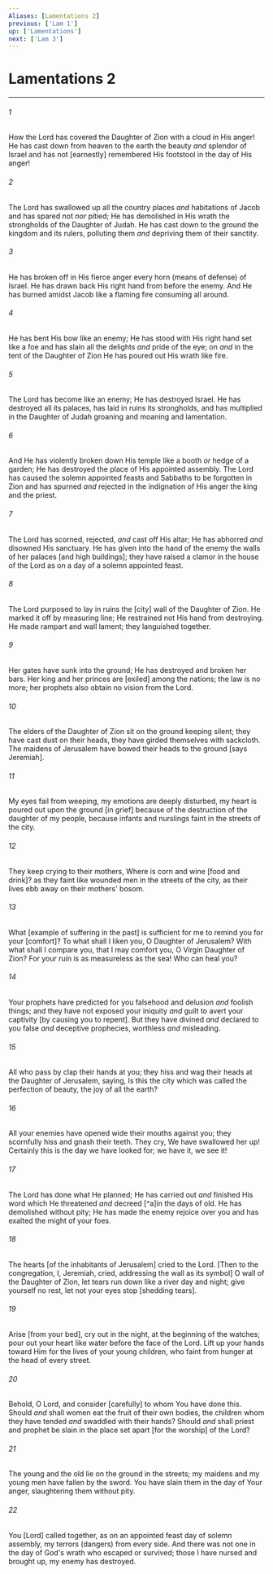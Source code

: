 ```yaml
---
Aliases: [Lamentations 2]
previous: ['Lam 1']
up: ['Lamentations']
next: ['Lam 3']
---
```

# Lamentations 2

***














###### 1 






How the Lord has covered the Daughter of Zion with a cloud in His anger! He has cast down from heaven to the earth the beauty _and_ splendor of Israel and has not [earnestly] remembered His footstool in the day of His anger! 













###### 2 






The Lord has swallowed up all the country places _and_ habitations of Jacob and has spared not _nor_ pitied; He has demolished in His wrath the strongholds of the Daughter of Judah. He has cast down to the ground the kingdom and its rulers, polluting them _and_ depriving them of their sanctity. 













###### 3 






He has broken off in His fierce anger every horn (means of defense) of Israel. He has drawn back His right hand from before the enemy. And He has burned amidst Jacob like a flaming fire consuming all around. 













###### 4 






He has bent His bow like an enemy; He has stood with His right hand set like a foe and has slain all the delights _and_ pride of the eye; on _and_ in the tent of the Daughter of Zion He has poured out His wrath like fire. 













###### 5 






The Lord has become like an enemy; He has destroyed Israel. He has destroyed all its palaces, has laid in ruins its strongholds, and has multiplied in the Daughter of Judah groaning and moaning and lamentation. 













###### 6 






And He has violently broken down His temple like a booth _or_ hedge of a garden; He has destroyed the place of His appointed assembly. The Lord has caused the solemn appointed feasts and Sabbaths to be forgotten in Zion and has spurned _and_ rejected in the indignation of His anger the king and the priest. 













###### 7 






The Lord has scorned, rejected, _and_ cast off His altar; He has abhorred _and_ disowned His sanctuary. He has given into the hand of the enemy the walls of her palaces [and high buildings]; they have raised a clamor in the house of the Lord as on a day of a solemn appointed feast. 













###### 8 






The Lord purposed to lay in ruins the [city] wall of the Daughter of Zion. He marked it off by measuring line; He restrained not His hand from destroying. He made rampart and wall lament; they languished together. 













###### 9 






Her gates have sunk into the ground; He has destroyed and broken her bars. Her king and her princes are [exiled] among the nations; the law is no more; her prophets also obtain no vision from the Lord. 













###### 10 






The elders of the Daughter of Zion sit on the ground keeping silent; they have cast dust on their heads, they have girded themselves with sackcloth. The maidens of Jerusalem have bowed their heads to the ground [says Jeremiah]. 













###### 11 






My eyes fail from weeping, my emotions are deeply disturbed, my heart is poured out upon the ground [in grief] because of the destruction of the daughter of my people, because infants and nurslings faint in the streets of the city. 













###### 12 






They keep crying to their mothers, Where is corn and wine [food and drink]? as they faint like wounded men in the streets of the city, as their lives ebb away on their mothers' bosom. 













###### 13 






What [example of suffering in the past] is sufficient for me to remind you for your [comfort]? To what shall I liken you, O Daughter of Jerusalem? With what shall I compare you, that I may comfort you, O Virgin Daughter of Zion? For your ruin is as measureless as the sea! Who can heal you? 













###### 14 






Your prophets have predicted for you falsehood and delusion _and_ foolish things; and they have not exposed your iniquity _and_ guilt to avert your captivity [by causing you to repent]. But they have divined _and_ declared to you false _and_ deceptive prophecies, worthless _and_ misleading. 













###### 15 






All who pass by clap their hands at you; they hiss and wag their heads at the Daughter of Jerusalem, saying, Is this the city which was called the perfection of beauty, the joy of all the earth? 













###### 16 






All your enemies have opened wide their mouths against you; they scornfully hiss and gnash their teeth. They cry, We have swallowed her up! Certainly this is the day we have looked for; we have it, we see it! 













###### 17 






The Lord has done what He planned; He has carried out _and_ finished His word which He threatened _and_ decreed [^a]in the days of old. He has demolished without pity; He has made the enemy rejoice over you and has exalted the might of your foes. 













###### 18 






The hearts [of the inhabitants of Jerusalem] cried to the Lord. [Then to the congregation, I, Jeremiah, cried, addressing the wall as its symbol] O wall of the Daughter of Zion, let tears run down like a river day and night; give yourself no rest, let not your eyes stop [shedding tears]. 













###### 19 






Arise [from your bed], cry out in the night, at the beginning of the watches; pour out your heart like water before the face of the Lord. Lift up your hands toward Him for the lives of your young children, who faint from hunger at the head of every street. 













###### 20 






Behold, O Lord, and consider [carefully] to whom You have done this. Should _and_ shall women eat the fruit of their own bodies, the children whom they have tended _and_ swaddled with their hands? Should _and_ shall priest and prophet be slain in the place set apart [for the worship] of the Lord? 













###### 21 






The young and the old lie on the ground in the streets; my maidens and my young men have fallen by the sword. You have slain them in the day of Your anger, slaughtering them without pity. 













###### 22 






You [Lord] called together, as on an appointed feast day of solemn assembly, my terrors (dangers) from every side. And there was not one in the day of God's wrath who escaped or survived; those I have nursed and brought up, my enemy has destroyed.
